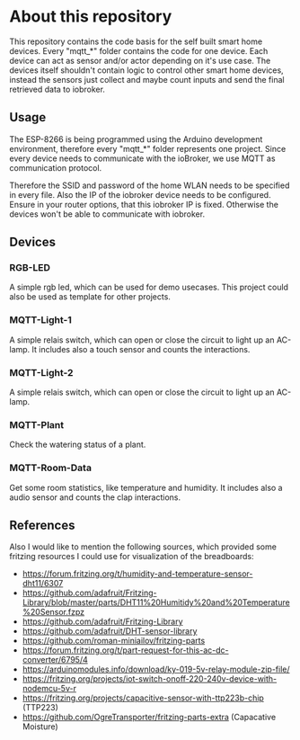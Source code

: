 # About this repository
This repository contains the code basis for the self built smart home devices.
Every "mqtt_*" folder contains the code for one device. 
Each device can act as sensor and/or actor depending on it's use case.
The devices itself shouldn't contain logic to control other smart home devices,
instead the sensors just collect and maybe count inputs and send the final retrieved data to iobroker.

## Usage
The ESP-8266 is being programmed using the Arduino development environment, therefore every "mqtt_*" folder represents one project.
Since every device needs to communicate with the ioBroker, we use MQTT as communication protocol.

Therefore the SSID and password of the home WLAN needs to be specified in every file. Also the IP of the iobroker device needs to be configured.
Ensure in your router options, that this iobroker IP is fixed. Otherwise the devices won't be able to communicate with iobroker.

## Devices
### RGB-LED
A simple rgb led, which can be used for demo usecases. This project could also be used as template for other projects.

### MQTT-Light-1
A simple relais switch, which can open or close the circuit to light up an AC-lamp. It includes also a touch sensor and counts the interactions.

### MQTT-Light-2
A simple relais switch, which can open or close the circuit to light up an AC-lamp.

### MQTT-Plant
Check the watering status of a plant.

### MQTT-Room-Data
Get some room statistics, like temperature and humidity. It includes also a audio sensor and counts the clap interactions.

## References

Also I would like to mention the following sources, which provided some fritzing resources I could use for visualization of the breadboards:
- https://forum.fritzing.org/t/humidity-and-temperature-sensor-dht11/6307
- https://github.com/adafruit/Fritzing-Library/blob/master/parts/DHT11%20Humitidy%20and%20Temperature%20Sensor.fzpz
- https://github.com/adafruit/Fritzing-Library
- https://github.com/adafruit/DHT-sensor-library
- https://github.com/roman-miniailov/fritzing-parts
- https://forum.fritzing.org/t/part-request-for-this-ac-dc-converter/6795/4
- https://arduinomodules.info/download/ky-019-5v-relay-module-zip-file/
- https://fritzing.org/projects/iot-switch-onoff-220-240v-device-with-nodemcu-5v-r
- https://fritzing.org/projects/capacitive-sensor-with-ttp223b-chip (TTP223)
- https://github.com/OgreTransporter/fritzing-parts-extra (Capacative Moisture)